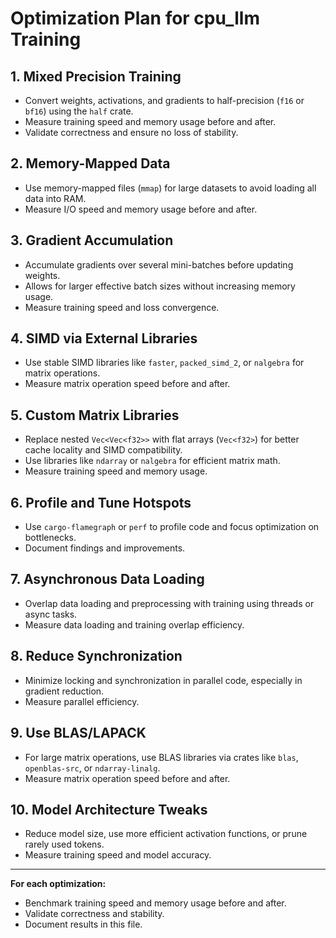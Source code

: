 # Optimization Plan for cpu_llm Training

## 1. Mixed Precision Training
- Convert weights, activations, and gradients to half-precision (`f16` or `bf16`) using the `half` crate.
- Measure training speed and memory usage before and after.
- Validate correctness and ensure no loss of stability.

## 2. Memory-Mapped Data
- Use memory-mapped files (`mmap`) for large datasets to avoid loading all data into RAM.
- Measure I/O speed and memory usage before and after.

## 3. Gradient Accumulation
- Accumulate gradients over several mini-batches before updating weights.
- Allows for larger effective batch sizes without increasing memory usage.
- Measure training speed and loss convergence.

## 4. SIMD via External Libraries
- Use stable SIMD libraries like `faster`, `packed_simd_2`, or `nalgebra` for matrix operations.
- Measure matrix operation speed before and after.

## 5. Custom Matrix Libraries
- Replace nested `Vec<Vec<f32>>` with flat arrays (`Vec<f32>`) for better cache locality and SIMD compatibility.
- Use libraries like `ndarray` or `nalgebra` for efficient matrix math.
- Measure training speed and memory usage.

## 6. Profile and Tune Hotspots
- Use `cargo-flamegraph` or `perf` to profile code and focus optimization on bottlenecks.
- Document findings and improvements.

## 7. Asynchronous Data Loading
- Overlap data loading and preprocessing with training using threads or async tasks.
- Measure data loading and training overlap efficiency.

## 8. Reduce Synchronization
- Minimize locking and synchronization in parallel code, especially in gradient reduction.
- Measure parallel efficiency.

## 9. Use BLAS/LAPACK
- For large matrix operations, use BLAS libraries via crates like `blas`, `openblas-src`, or `ndarray-linalg`.
- Measure matrix operation speed before and after.

## 10. Model Architecture Tweaks
- Reduce model size, use more efficient activation functions, or prune rarely used tokens.
- Measure training speed and model accuracy.

---

**For each optimization:**
- Benchmark training speed and memory usage before and after.
- Validate correctness and stability.
- Document results in this file.
